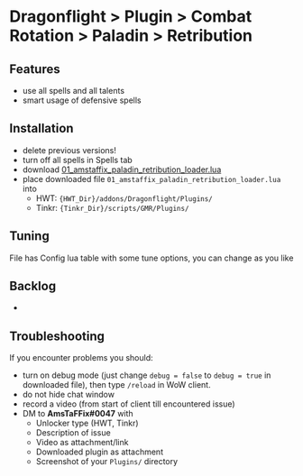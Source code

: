 # Dragonflight > Plugin > Combat Rotation > Paladin > Retribution

## Features
- use all spells and all talents
- smart usage of defensive spells

## Installation
- delete previous versions!
- turn off all spells in Spells tab
- download [01_amstaffix_paladin_retribution_loader.lua](https://raw.githubusercontent.com/Dream-Weaver-GMR-Profiles-Plugins/public/master/plugins/retail/combat_rotation/paladin/retribution/v1/01_amstaffix_paladin_retribution_loader.lua)
- place downloaded file `01_amstaffix_paladin_retribution_loader.lua` into
  - HWT: `{HWT_Dir}/addons/Dragonflight/Plugins/`
  - Tinkr: `{Tinkr_Dir}/scripts/GMR/Plugins/`

## Tuning
File has Config lua table with some tune options, you can change as you like

## Backlog
- 

## Troubleshooting
If you encounter problems you should:
- turn on debug mode (just change `debug = false` to `debug = true` in downloaded file), then type `/reload` in WoW client.
- do not hide chat window
- record a video (from start of client till encountered issue)
- DM to **AmsTaFFix#0047** with
  - Unlocker type (HWT, Tinkr)
  - Description of issue
  - Video as attachment/link
  - Downloaded plugin as attachment
  - Screenshot of your `Plugins/` directory
